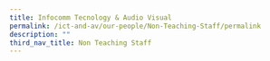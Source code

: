 ```yaml
---
title: Infocomm Tecnology & Audio Visual
permalink: /ict-and-av/our-people/Non-Teaching-Staff/permalink
description: ""
third_nav_title: Non Teaching Staff
---
```

